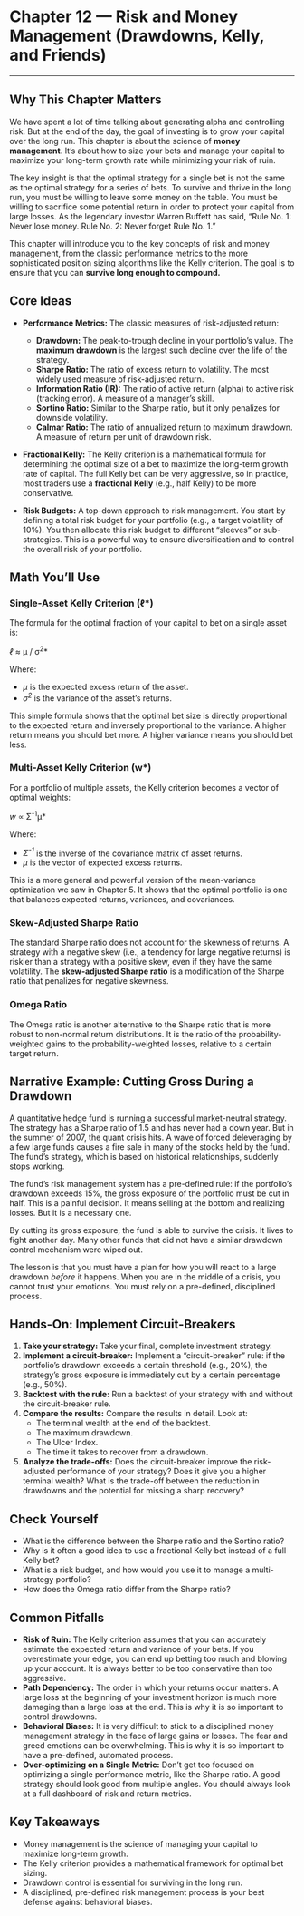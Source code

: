 # Chapter 12 — Risk and Money Management (Drawdowns, Kelly, and Friends)

***

## Why This Chapter Matters

We have spent a lot of time talking about generating alpha and controlling risk. But at the end of the day, the goal of investing is to grow your capital over the long run. This chapter is about the science of **money management**. It’s about how to size your bets and manage your capital to maximize your long-term growth rate while minimizing your risk of ruin.

The key insight is that the optimal strategy for a single bet is not the same as the optimal strategy for a series of bets. To survive and thrive in the long run, you must be willing to leave some money on the table. You must be willing to sacrifice some potential return in order to protect your capital from large losses. As the legendary investor Warren Buffett has said, “Rule No. 1: Never lose money. Rule No. 2: Never forget Rule No. 1.”

This chapter will introduce you to the key concepts of risk and money management, from the classic performance metrics to the more sophisticated position sizing algorithms like the Kelly criterion. The goal is to ensure that you can **survive long enough to compound.**

## Core Ideas

- **Performance Metrics:** The classic measures of risk-adjusted return:
    - **Drawdown:** The peak-to-trough decline in your portfolio’s value. The **maximum drawdown** is the largest such decline over the life of the strategy.
    - **Sharpe Ratio:** The ratio of excess return to volatility. The most widely used measure of risk-adjusted return.
    - **Information Ratio (IR):** The ratio of active return (alpha) to active risk (tracking error). A measure of a manager’s skill.
    - **Sortino Ratio:** Similar to the Sharpe ratio, but it only penalizes for downside volatility.
    - **Calmar Ratio:** The ratio of annualized return to maximum drawdown. A measure of return per unit of drawdown risk.

- **Fractional Kelly:** The Kelly criterion is a mathematical formula for determining the optimal size of a bet to maximize the long-term growth rate of capital. The full Kelly bet can be very aggressive, so in practice, most traders use a **fractional Kelly** (e.g., half Kelly) to be more conservative.

- **Risk Budgets:** A top-down approach to risk management. You start by defining a total risk budget for your portfolio (e.g., a target volatility of 10%). You then allocate this risk budget to different “sleeves” or sub-strategies. This is a powerful way to ensure diversification and to control the overall risk of your portfolio.

## Math You’ll Use

### Single-Asset Kelly Criterion (ℓ*)

The formula for the optimal fraction of your capital to bet on a single asset is:

*ℓ* ≈ μ / σ<sup>2</sup>*

Where:
- *μ* is the expected excess return of the asset.
- *σ<sup>2</sup>* is the variance of the asset’s returns.

This simple formula shows that the optimal bet size is directly proportional to the expected return and inversely proportional to the variance. A higher return means you should bet more. A higher variance means you should bet less.

### Multi-Asset Kelly Criterion (w*)

For a portfolio of multiple assets, the Kelly criterion becomes a vector of optimal weights:

*w* ∝ Σ<sup>-1</sup>μ*

Where:
- *Σ<sup>-1</sup>* is the inverse of the covariance matrix of asset returns.
- *μ* is the vector of expected excess returns.

This is a more general and powerful version of the mean-variance optimization we saw in Chapter 5. It shows that the optimal portfolio is one that balances expected returns, variances, and covariances.

### Skew-Adjusted Sharpe Ratio

The standard Sharpe ratio does not account for the skewness of returns. A strategy with a negative skew (i.e., a tendency for large negative returns) is riskier than a strategy with a positive skew, even if they have the same volatility. The **skew-adjusted Sharpe ratio** is a modification of the Sharpe ratio that penalizes for negative skewness.

### Omega Ratio

The Omega ratio is another alternative to the Sharpe ratio that is more robust to non-normal return distributions. It is the ratio of the probability-weighted gains to the probability-weighted losses, relative to a certain target return.

## Narrative Example: Cutting Gross During a Drawdown

A quantitative hedge fund is running a successful market-neutral strategy. The strategy has a Sharpe ratio of 1.5 and has never had a down year. But in the summer of 2007, the quant crisis hits. A wave of forced deleveraging by a few large funds causes a fire sale in many of the stocks held by the fund. The fund’s strategy, which is based on historical relationships, suddenly stops working.

The fund’s risk management system has a pre-defined rule: if the portfolio’s drawdown exceeds 15%, the gross exposure of the portfolio must be cut in half. This is a painful decision. It means selling at the bottom and realizing losses. But it is a necessary one.

By cutting its gross exposure, the fund is able to survive the crisis. It lives to fight another day. Many other funds that did not have a similar drawdown control mechanism were wiped out.

The lesson is that you must have a plan for how you will react to a large drawdown *before* it happens. When you are in the middle of a crisis, you cannot trust your emotions. You must rely on a pre-defined, disciplined process.

## Hands-On: Implement Circuit-Breakers

1.  **Take your strategy:** Take your final, complete investment strategy.
2.  **Implement a circuit-breaker:** Implement a “circuit-breaker” rule: if the portfolio’s drawdown exceeds a certain threshold (e.g., 20%), the strategy’s gross exposure is immediately cut by a certain percentage (e.g., 50%).
3.  **Backtest with the rule:** Run a backtest of your strategy with and without the circuit-breaker rule.
4.  **Compare the results:** Compare the results in detail. Look at:
    -   The terminal wealth at the end of the backtest.
    -   The maximum drawdown.
    -   The Ulcer Index.
    -   The time it takes to recover from a drawdown.
5.  **Analyze the trade-offs:** Does the circuit-breaker improve the risk-adjusted performance of your strategy? Does it give you a higher terminal wealth? What is the trade-off between the reduction in drawdowns and the potential for missing a sharp recovery?

## Check Yourself

- What is the difference between the Sharpe ratio and the Sortino ratio?
- Why is it often a good idea to use a fractional Kelly bet instead of a full Kelly bet?
- What is a risk budget, and how would you use it to manage a multi-strategy portfolio?
- How does the Omega ratio differ from the Sharpe ratio?

## Common Pitfalls

- **Risk of Ruin:** The Kelly criterion assumes that you can accurately estimate the expected return and variance of your bets. If you overestimate your edge, you can end up betting too much and blowing up your account. It is always better to be too conservative than too aggressive.
- **Path Dependency:** The order in which your returns occur matters. A large loss at the beginning of your investment horizon is much more damaging than a large loss at the end. This is why it is so important to control drawdowns.
- **Behavioral Biases:** It is very difficult to stick to a disciplined money management strategy in the face of large gains or losses. The fear and greed emotions can be overwhelming. This is why it is so important to have a pre-defined, automated process.
- **Over-optimizing on a Single Metric:** Don’t get too focused on optimizing a single performance metric, like the Sharpe ratio. A good strategy should look good from multiple angles. You should always look at a full dashboard of risk and return metrics.

## Key Takeaways

-   Money management is the science of managing your capital to maximize long-term growth.
-   The Kelly criterion provides a mathematical framework for optimal bet sizing.
-   Drawdown control is essential for surviving in the long run.
-   A disciplined, pre-defined risk management process is your best defense against behavioral biases.